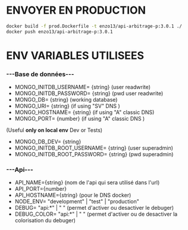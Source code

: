 # ENVOYER EN PRODUCTION 
```sh
docker build -f prod.Dockerfile -t enzo13/api-arbitrage-p:3.0.1 ./
docker push enzo13/api-arbitrage-p:3.0.1
```

# ENV VARIABLES UTILISEES

### ---Base de données---
- MONGO_INITDB_USERNAME= {string} (user readwrite)
- MONGO_INITDB_PASSWORD= {string} (pwd user readwrite)
- MONGO_DB= {string} (working database)
- MONGO_URI= {string} (if using "SV" DNS )
- MONGO_HOSTNAME= {string} (if using "A" classic DNS)
- MONGO_PORT= {number} (if using "A" classic DNS )

(Useful **only on local env** Dev or Tests) 
- MONGO_DB_DEV= {string}
- MONGO_INITDB_ROOT_USERNAME= {string} (user superadmin)
- MONGO_INITDB_ROOT_PASSWORD= {string} (pwd superadmin)

### ---Api---

- API_NAME={string} (nom de l'api qui sera utilisé dans l'url)
- API_PORT={number}
- API_HOSTNAME={string} (pour le DNS docker)
- NODE_ENV= "development" | "test" | "production"
- DEBUG= "api:*" | " " (permet d'activer ou desactiver le debuger)
- DEBUG_COLOR= "api:*" | " " (permet d'activer ou de desactiver la colorisation du debuger)
